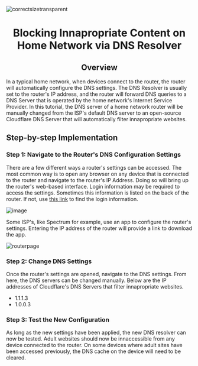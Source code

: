 <p align="center">

![correctsizetransparent](https://github.com/user-attachments/assets/04e6d603-c329-4c36-8bdd-7b43a569ddd6)
</p>

<h1 align="center">Blocking Innapropriate Content on Home Network via DNS Resolver</h1>

<h2 align="center">Overview</h2>

<p>
In a typical home network, when devices connect to the router, the router will automatically configure the DNS settings. The DNS Resolver is usually set to the router's IP address, and the router will forward DNS queries to a DNS Server that is operated by the home network's Internet Service Provider. In this tutorial, the DNS server of a home network router will be manually changed from the ISP's default DNS server to an open-source Cloudflare DNS Server that will automatically filter innapropriate websites.
</p>

<h2>Step-by-step Implementation</h2>

<h3>Step 1: Navigate to the Router's DNS Configuration Settings</h3>

There are a few different ways a router's settings can be accessed. The most common way is to open any browser on any device that is connected to the router and navigate to the router's IP Address. Doing so will bring up the router's web-based interface. Login information may be required to access the settings. Sometimes this information is listed on the back of the router. If not, use [this link](https://www.routerpasswords.com/) to find the login information.

<p align="center">

  ![image](https://github.com/user-attachments/assets/0bf61f2a-99a1-4d8f-b945-3049c2ee86a8)
</p>

<p>
  Some ISP's, like Spectrum for example, use an app to configure the router's settings. Entering the IP address of the router will provide a link to download the app. 
</p>

<p align="center">
  
![routerpage](https://github.com/user-attachments/assets/165d9c76-67eb-4952-92b0-91d7ada1c806)
</p>

<h3>Step 2: Change DNS Settings</h3>

<p>Once the router's settings are opened, navigate to the DNS settings. From here, the DNS servers can be changed manually. Below are the IP addresses of Cloudflare's DNS Servers that filter innapropriate websites.</p>

- 1.1.1.3
- 1.0.0.3

<h3>Step 3: Test the New Configuration</h3>

<p>
  As long as the new settings have been applied, the new DNS resolver can now be tested. Adult websites should now be innaccessible from any device connected to the router. On some devices where adult sites have been accessed previously, the DNS cache on the device will need to be cleared. 
</p>

